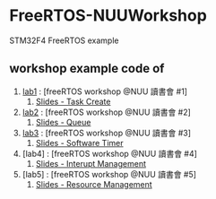 # FreeRTOS-NUUWorkshop
STM32F4 FreeRTOS example

## workshop example code of
1. [lab1](Lab1_TaskCreat/) : [freeRTOS workshop @NUU 讀書會 #1]
   1. [Slides - Task Create](https://www.slideshare.net/ssuser7bffc6/free-rtos-workshop1nuu)
1. [lab2](Lab2_Queue/) : [freeRTOS workshop @NUU 讀書會 #2]
   1. [Slides - Queue](https://www.slideshare.net/ssuser7bffc6/free-rtos-workshop-2-nuu)
1. [lab3](Lab3_SoftwareTimer/) : [freeRTOS workshop @NUU 讀書會 #3]
   1. [Slides - Software Timer](https://www.slideshare.net/ssuser7bffc6/free-rtos-workshop3nuu)
1. [lab4] : [freeRTOS workshop @NUU 讀書會 #4]
   1. [Slides - Interupt Management](https://www.slideshare.net/ssuser7bffc6/free-rtos-workshop4nuu)
1. [lab5] : [freeRTOS workshop @NUU 讀書會 #5]
   1. [Slides - Resource Management](https://www.slideshare.net/ssuser7bffc6/free-rtos-workshop5nuu)

